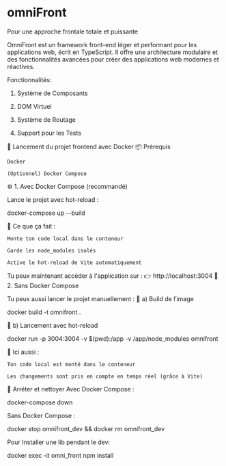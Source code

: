# omniFront

Pour une approche frontale totale et puissante

OmniFront est un framework front-end léger et performant pour les applications web, écrit en TypeScript. Il offre une architecture modulaire et des fonctionnalités avancées pour créer des applications web modernes et réactives.

Fonctionnalités:

1. Système de Composants

2. DOM Virtuel

3. Système de Routage

4. Support pour les Tests

🚀 Lancement du projet frontend avec Docker
📦 Prérequis

    Docker

    (Optionnel) Docker Compose

⚙️ 1. Avec Docker Compose (recommandé)

Lance le projet avec hot-reload :

docker-compose up --build

🧠 Ce que ça fait :

    Monte ton code local dans le conteneur

    Garde les node_modules isolés

    Active le hot-reload de Vite automatiquement

Tu peux maintenant accéder à l'application sur :
👉 http://localhost:3004
🐳 2. Sans Docker Compose

Tu peux aussi lancer le projet manuellement :
🔧 a) Build de l’image

docker build -t omnifront .

🚀 b) Lancement avec hot-reload

docker run -p 3004:3004 -v $(pwd):/app -v /app/node_modules omnifront

🧠 Ici aussi :

    Ton code local est monté dans le conteneur

    Les changements sont pris en compte en temps réel (grâce à Vite)

🛑 Arrêter et nettoyer
Avec Docker Compose :

docker-compose down

Sans Docker Compose :

docker stop omnifront_dev && docker rm omnifront_dev

Pour Installer une lib pendant le dev:

docker exec -it omni_front npm install <lib>

